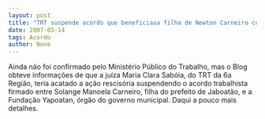 ```yaml
---
layout: post
title: "TRT suspende acordo que beneficiava filha de Newton Carneiro com quase R$ 1 milhão"
date: 2007-03-14
tags: Acordo
author: None
---
```


Ainda não foi confirmado pelo Ministério Público do Trabalho, mas o Blog obteve informações de que a juíza Maria Clara Sabóia, do TRT da 6a Região, teria acatado a ação rescisória suspendendo o acordo trabalhista firmado entre Solange Manoela Carneiro, filha do prefeito de Jaboatão, e a Fundação Yapoatan, órgão do governo municipal. Daqui a pouco mais detalhes. 